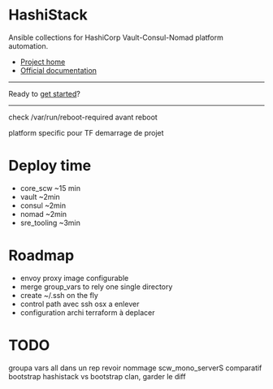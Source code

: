 # HashiStack

Ansible collections for HashiCorp Vault-Consul-Nomad platform automation.

* [Project home](https://github.com/wescale/hashistack)
* [Official documentation](https://hashistack.rtfd.io)

----

Ready to [get started](howto/get_started.md)?

----

check /var/run/reboot-required avant reboot

platform specific pour TF
demarrage de projet

# Deploy time

* core_scw ~15 min
* vault ~2min
* consul ~2min
* nomad ~2min
* sre_tooling ~3min

# Roadmap

* envoy proxy image configurable
* merge group_vars to rely one single directory
* create ~/.ssh on the fly
* control path avec ssh osx a enlever
* configuration archi terraform à deplacer

# TODO

groupa vars all dans un rep
revoir nommage scw_mono_serverS
comparatif bootstrap hashistack vs bootstrap clan, garder le diff
